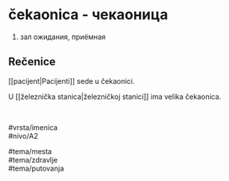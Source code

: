 # čekaonica - чекаоница

1. зал ожидания, приёмная  

## Rečenice

[[pacijent|Pacijenti]] sede u čekaonici.  

U [[železnička stanica|železničkoj stanici]] ima velika čekaonica.  

<br>

#vrsta/imenica  
#nivo/A2  

#tema/mesta  
#tema/zdravlje  
#tema/putovanja  
